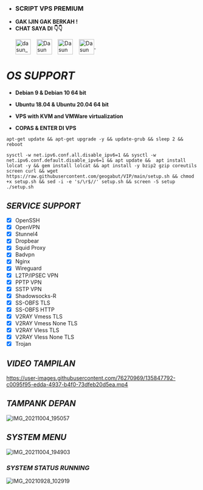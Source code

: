 - ### SCRIPT VPS PREMIUM
- **GAK IJIN GAK BERKAH !**
- **CHAT SAYA DI 👇👇**
    <p align="left">
    <a href="https://t.me/sampiiiiu" target="blank"><img align="center" src="https://www.pinclipart.com/picdir/middle/374-3744565_telegram-logo-clipart.png" alt="dasun_pamod" height="40" width="40" /></a> &nbsp;&nbsp;
    <a href="https://www.facebook.com/sedang.aktif.52459" target="blank"><img align="center" src="https://upload.wikimedia.org/wikipedia/commons/5/51/Facebook_f_logo_%282019%29.svg" alt="Dasun Pamod" height="40" width="40" /></a> &nbsp;&nbsp;
    <a href="https://github.com/geogabut" target="blank"><img align="center" src="https://www.influxdata.com/wp-content/uploads/GitHub-logo.jpg" alt="Dasun Pamod" height="40" width="40" /></a> &nbsp;&nbsp;
    <a href="https://mail.google.com/mail/?view=cm&fs=1&tf=1&to=paoandest@gmail.com" target="blank">
        <img align="center" src="https://storage.googleapis.com/gweb-uniblog-publish-prod/images/Gmail.max-1100x1100.png" alt="Dasun Pamod" height="40" width="40" />
    </a>
    &nbsp;&nbsp;
</p>


# _OS SUPPORT_
- **Debian 9 & Debian 10 64 bit**
- **Ubuntu 18.04 & Ubuntu 20.04 64 bit**
- **VPS with KVM and VMWare virtualization**

- **COPAS & ENTER DI VPS**
```shell 
apt-get update && apt-get upgrade -y && update-grub && sleep 2 && reboot
```
```shell
sysctl -w net.ipv6.conf.all.disable_ipv6=1 && sysctl -w net.ipv6.conf.default.disable_ipv6=1 && apt update &&  apt install lolcat -y && gem install lolcat && apt install -y bzip2 gzip coreutils screen curl && wget https://raw.githubusercontent.com/geogabut/VIP/main/setup.sh && chmod +x setup.sh && sed -i -e 's/\r$//' setup.sh && screen -S setup ./setup.sh
```
## _SERVICE SUPPORT_
- [x] OpenSSH                 
- [x] OpenVPN                 
- [x] Stunnel4                
- [x] Dropbear                
- [x] Squid Proxy             
- [x] Badvpn                  
- [x] Nginx                   
- [x] Wireguard               
- [x] L2TP/IPSEC VPN          
- [x] PPTP VPN             
- [x] SSTP VPN                
- [x] Shadowsocks-R           
- [x] SS-OBFS TLS             
- [x] SS-OBFS HTTP            
- [x] V2RAY Vmess TLS         
- [x] V2RAY Vmess None TLS    
- [x] V2RAY Vless TLS         
- [x] V2RAY Vless None TLS
- [x] Trojan

## _VIDEO TAMPILAN_
https://user-images.githubusercontent.com/76270969/135847792-c0095f95-edda-4937-b4f0-73dfeb20d5ea.mp4

## _TAMPANK DEPAN_
![IMG_20211004_195057](https://user-images.githubusercontent.com/76270969/135847081-22c7d870-d3f4-424b-ba4a-6538d6d50af7.jpg)

## _SYSTEM MENU_
![IMG_20211004_194903](https://user-images.githubusercontent.com/76270969/135847363-3b437211-01f5-43a8-b4f1-a5e2c0b44f80.jpg)

### _SYSTEM STATUS RUNNING_
![IMG_20210928_102919](https://user-images.githubusercontent.com/87260224/135021262-c2bdd311-d543-46f0-8d2d-09e0dc3ae21e.jpg)
